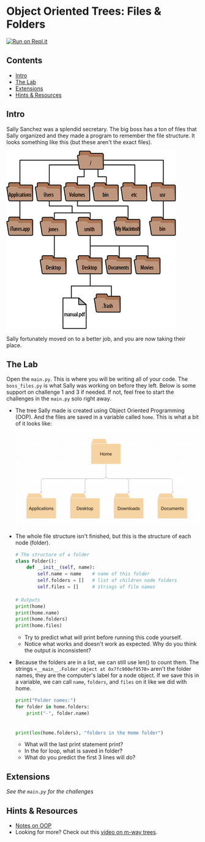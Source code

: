 # Object Oriented Trees: Files & Folders

[![Run on Repl.it](https://repl.it/badge/github/upperlinecode/<INSERT_GITHUB_EXTENSION>)](https://repl.it/github/upperlinecode/<INSERT_GITHUB_EXTENSION>)

## Contents

- [Intro](#intro)
- [The Lab](#the-lab)
- [Extensions](#extensions)
- [Hints & Resources](#hints--resources)

## Intro

Sally Sanchez was a splendid secretary. The big boss has a ton of files that Sally organized and they made a program to remember the file structure. It looks something like this (but these aren't the exact files).

![Tree diagram of file path structure](./file_structure.png)

Sally fortunately moved on to a better job, and you are now taking their place.

## The Lab

Open the `main.py`. This is where you will be writing all of your code. The `boss_files.py` is what Sally was working on before they left. Below is some support on challenge 1 and 3 if needed. If not, feel free to start the challenges in the `main.py` solo right away.

- The tree Sally made is created using Object Oriented Programming (OOP). And the files are saved in a variable called `home`. This is what a bit of it looks like:
    ![](./home.png)

- The whole file structure isn't finished, but this is the structure of each node (folder).
    ```py
    # The structure of a folder
    class Folder():
        def __init__(self, name):
            self.name = name    # name of this folder
            self.folders = []   # list of children node folders
            self.files = []     # strings of file names

    # Outputs
    print(home)
    print(home.name)
    print(home.folders)
    print(home.files)
    ```
    
    - Try to predict what will print before running this code yourself.
    - Notice what works and doesn't work as expected. Why do you think the output is inconsistent?

- Because the folders are in a list, we can still use len() to count them. The strings `<__main__.Folder object at 0x7fc900ef9570>` aren't the folder names, they are the computer's label for a node object. If we save this in a variable, we can call `name`, `folders`, and `files` on it like we did with home.
    ```py
    print("Folder names:")
    for folder in home.folders:
        print("-", folder.name)


    print(len(home.folders), "folders in the Home folder")
    ```
    - What will the last print statement print?
    - In the for loop, what is saved in folder?
    - What do you predict the first 3 lines will do?

## Extensions

_See the `main.py` for the challenges_

## Hints & Resources

- [Notes on OOP](https://www.w3schools.com/python/python_classes.asp)
- Looking for more? Check out this [video on m-way trees](https://www.youtube.com/watch?v=6mbAg7Y906U).